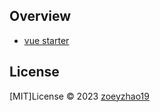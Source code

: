 ## Overview

- [vue starter](./packages/vue/README.md)

## License

[MIT]License © 2023 [zoeyzhao19](https://github.com/zoeyzhao19/)
